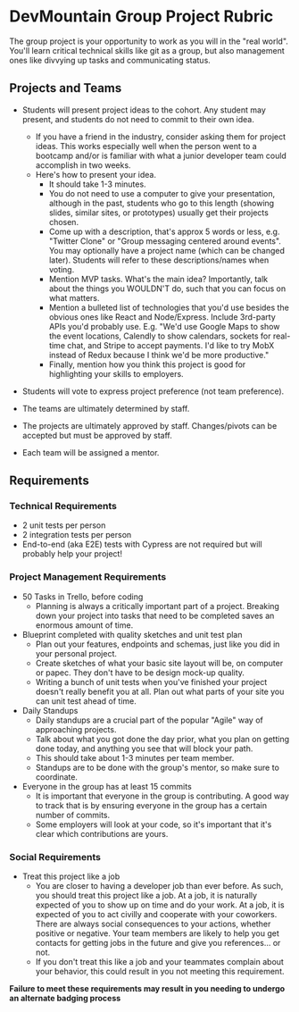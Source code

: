 # DevMountain Group Project Rubric

The group project is your opportunity to work as you will in the "real world". You'll learn critical technical skills like git as a group, but also management ones like divvying up tasks and communicating status.

## Projects and Teams
* Students will present project ideas to the cohort. Any student may present, and students do not need to commit to their own idea.
  * If you have a friend in the industry, consider asking them for project ideas. This works especially well when the person went to a bootcamp and/or is familiar with what a junior developer team could accomplish in two weeks.
  * Here's how to present your idea.
    * It should take 1-3 minutes.
    * You do not need to use a computer to give your presentation, although in the past, students who go to this length (showing slides, similar sites, or prototypes) usually get their projects chosen.
    * Come up with a description, that's approx 5 words or less, e.g. "Twitter Clone" or "Group messaging centered around events". You may optionally have a project name (which can be changed later). Students will refer to these descriptions/names when voting.
    * Mention MVP tasks. What's the main idea? Importantly, talk about the things you WOULDN'T do, such that you can focus on what matters.
    * Mention a bulleted list of technologies that you'd use besides the obvious ones like React and Node/Express. Include 3rd-party APIs you'd probably use. E.g. "We'd use Google Maps to show the event locations, Calendly to show calendars, sockets for real-time chat, and Stripe to accept payments. I'd like to try MobX instead of Redux because I think we'd be more productive."
    * Finally, mention how you think this project is good for highlighting your skills to employers.

* Students will vote to express project preference (not team preference).
* The teams are ultimately determined by staff.
* The projects are ultimately approved by staff. Changes/pivots can be accepted but must be approved by staff.
* Each team will be assigned a mentor.

## Requirements

### Technical Requirements
* 2 unit tests per person
* 2 integration tests per person
* End-to-end (aka E2E) tests with Cypress are not required but will probably help your project!

### Project Management Requirements
* 50 Tasks in Trello, before coding
  * Planning is always a critically important part of a project. Breaking down your project into tasks that need to be completed saves an enormous amount of time.
* Blueprint completed with quality sketches and unit test plan
  * Plan out your features, endpoints and schemas, just like you did in your personal project.
  * Create sketches of what your basic site layout will be, on computer or papec. They don't have to be design mock-up quality.
  * Writing a bunch of unit tests when you've finished your project doesn't really benefit you at all. Plan out what parts of your site you can unit test ahead of time.
* Daily Standups
  * Daily standups are a crucial part of the popular "Agile" way of approaching projects.
  * Talk about what you got done the day prior, what you plan on getting done today, and anything you see that will block your path.
  * This should take about 1-3 minutes per team member.
  * Standups are to be done with the group's mentor, so make sure to coordinate.
* Everyone in the group has at least 15 commits
  * It is important that everyone in the group is contributing. A good way to track that is by ensuring everyone in the group has a certain number of commits.
  * Some employers will look at your code, so it's important that it's clear which contributions are yours.

### Social Requirements
* Treat this project like a job
  * You are closer to having a developer job than ever before. As such, you should treat this project like a job. At a job, it is naturally expected of you to show up on time and do your work. At a job, it is expected of you to act civilly and cooperate with your coworkers. There are always social consequences to your actions, whether positive or negative. Your team members are likely to help you get contacts for getting jobs in the future and give you references... or not.
  * If you don't treat this like a job and your teammates complain about your behavior, this could result in you not meeting this requirement.

**Failure to meet these requirements may result in you needing to undergo an alternate badging process**
